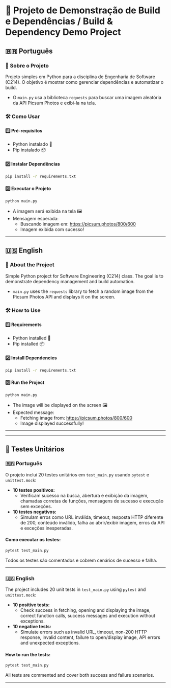 # 🚀 Projeto de Demonstração de Build e Dependências / Build & Dependency Demo Project

## 🇧🇷 Português

### 📄 Sobre o Projeto
Projeto simples em Python para a disciplina de Engenharia de Software (C214). O objetivo é mostrar como gerenciar dependências e automatizar o build.

- O `main.py` usa a biblioteca `requests` para buscar uma imagem aleatória da API Picsum Photos e exibi-la na tela.

### 🛠️ Como Usar

#### 1️⃣ Pré-requisitos
- Python instalado 🐍
- Pip instalado 📦

#### 2️⃣ Instalar Dependências
```bash
pip install -r requirements.txt
```

#### 3️⃣ Executar o Projeto
```bash
python main.py
```

- A imagem será exibida na tela 🖼️
- Mensagem esperada:
	- Buscando imagem em: https://picsum.photos/800/600
	- Imagem exibida com sucesso!

---

## 🇺🇸 English

### 📄 About the Project
Simple Python project for Software Engineering (C214) class. The goal is to demonstrate dependency management and build automation.

- `main.py` uses the `requests` library to fetch a random image from the Picsum Photos API and displays it on the screen.

### 🛠️ How to Use

#### 1️⃣ Requirements
- Python installed 🐍
- Pip installed 📦

#### 2️⃣ Install Dependencies
```bash
pip install -r requirements.txt
```

#### 3️⃣ Run the Project
```bash
python main.py
```

- The image will be displayed on the screen 🖼️
- Expected message:
	- Fetching image from: https://picsum.photos/800/600
	- Image displayed successfully!

---


---

## 🧪 Testes Unitários

### 🇧🇷 Português

O projeto inclui 20 testes unitários em `test_main.py` usando `pytest` e `unittest.mock`:

- **10 testes positivos:**
	- Verificam sucesso na busca, abertura e exibição da imagem, chamadas corretas de funções, mensagens de sucesso e execução sem exceções.
- **10 testes negativos:**
	- Simulam erros como URL inválida, timeout, resposta HTTP diferente de 200, conteúdo inválido, falha ao abrir/exibir imagem, erros da API e exceções inesperadas.

#### Como executar os testes:
```bash
pytest test_main.py
```

Todos os testes são comentados e cobrem cenários de sucesso e falha.

---

### 🇺🇸 English

The project includes 20 unit tests in `test_main.py` using `pytest` and `unittest.mock`:

- **10 positive tests:**
	- Check success in fetching, opening and displaying the image, correct function calls, success messages and execution without exceptions.
- **10 negative tests:**
	- Simulate errors such as invalid URL, timeout, non-200 HTTP response, invalid content, failure to open/display image, API errors and unexpected exceptions.

#### How to run the tests:
```bash
pytest test_main.py
```

All tests are commented and cover both success and failure scenarios.

---
